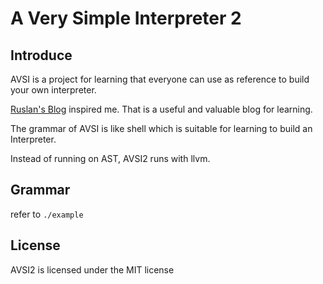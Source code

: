 # A Very Simple Interpreter 2

## Introduce
AVSI is a project for learning that everyone can use as reference to build your own interpreter.

[Ruslan's Blog](https://ruslanspivak.com/) inspired me. That is a useful and valuable blog for learning.

The grammar of AVSI is like shell which is suitable for learning to build an Interpreter.

Instead of running on AST, AVSI2 runs with llvm.


## Grammar
refer to `./example`

## License
AVSI2 is licensed under the MIT license
